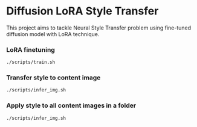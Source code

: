 # Diffusion LoRA Style Transfer

This project aims to tackle Neural Style Transfer problem using fine-tuned diffusion model with LoRA technique.

### LoRA finetuning
```bash
./scripts/train.sh
```

### Transfer style to content image
```bash
./scripts/infer_img.sh
```

### Apply style to all content images in a folder
```bash
./scripts/infer_img.sh
```